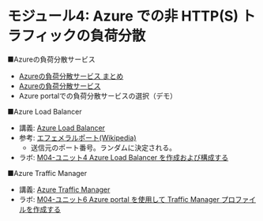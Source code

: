 # モジュール4: Azure での非 HTTP(S) トラフィックの負荷分散

■Azureの負荷分散サービス

- [Azureの負荷分散サービス まとめ](../AZ-104-2023/pdf/Azureの負荷分散サービスまとめ.pdf)
- [Azureの負荷分散サービス](../AZ-500/pdf/mod2/負荷分散サービス.pdf)
- Azure portalでの負荷分散サービスの選択（デモ）

■Azure Load Balancer

- 講義: [Azure Load Balancer](network/azure-load-balancer.md)
- 参考: [エフェメラルポート(Wikipedia)](https://ja.wikipedia.org/wiki/%E3%82%A8%E3%83%95%E3%82%A7%E3%83%A1%E3%83%A9%E3%83%AB%E3%83%9D%E3%83%BC%E3%83%88)
  - 送信元のポート番号。ランダムに決定される。
- ラボ: [M04-ユニット4 Azure Load Balancer を作成および構成する](lab-m04-u04.md)

■Azure Traffic Manager

- 講義: [Azure Traffic Manager](../AZ-303/mod05-03-traffic-manager.md)
- ラボ: [M04-ユニット6 Azure portal を使用して Traffic Manager プロファイルを作成する](lab-m04-u06.md)
